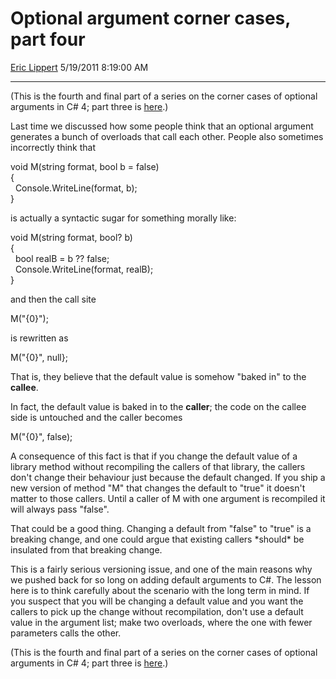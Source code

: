 <div id="page">

# Optional argument corner cases, part four

[Eric Lippert](https://social.msdn.microsoft.com/profile/Eric%20Lippert) 5/19/2011 8:19:00 AM

-----

<div id="content">

<div class="mine">

(This is the fourth and final part of a series on the corner cases of optional arguments in C\# 4; part three is [here](http://blogs.msdn.com/b/ericlippert/archive/2011/05/16/optional-argument-corner-cases-part-three.aspx).)

Last time we discussed how some people think that an optional argument generates a bunch of overloads that call each other. People also sometimes incorrectly think that

<span class="code"> </span>

void M(string format, bool b = false)  
{  
  Console.WriteLine(format, b);  
}

is actually a syntactic sugar for something morally like:

<span class="code"> </span>

void M(string format, bool? b)  
{  
  bool realB = b ?? false;  
  Console.WriteLine(format, realB);  
}

and then the call site

<span class="code"> </span>

M("{0}");

is rewritten as

<span class="code"> </span>

M("{0}", null};

That is, they believe that the default value is somehow "baked in" to the **callee**.

In fact, the default value is baked in to the **caller**; the code on the callee side is untouched and the caller becomes

<span class="code"> </span>

M("{0}", false);

A consequence of this fact is that if you change the default value of a library method without recompiling the callers of that library, the callers don't change their behaviour just because the default changed. If you ship a new version of method "M" that changes the default to "true" it doesn't matter to those callers. Until a caller of M with one argument is recompiled it will always pass "false".

That could be a good thing. Changing a default from "false" to "true" is a breaking change, and one could argue that existing callers \*should\* be insulated from that breaking change.

This is a fairly serious versioning issue, and one of the main reasons why we pushed back for so long on adding default arguments to C\#. The lesson here is to think carefully about the scenario with the long term in mind. If you suspect that you will be changing a default value and you want the callers to pick up the change without recompilation, don't use a default value in the argument list; make two overloads, where the one with fewer parameters calls the other.

(This is the fourth and final part of a series on the corner cases of optional arguments in C\# 4; part three is [here](http://blogs.msdn.com/b/ericlippert/archive/2011/05/16/optional-argument-corner-cases-part-three.aspx).)

</div>

</div>

</div>

